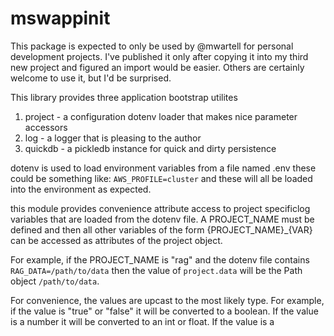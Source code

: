 # mswappinit

This package is expected to only be used by @mwartell for personal development projects.
I've published it only after copying it into my third new project and figured an import
would be easier. Others are certainly welcome to use it, but I'd be surprised.

This library provides three application bootstrap utilites
1. project - a configuration dotenv loader that makes nice parameter accessors
2. log - a logger that is pleasing to the author
3. quickdb - a pickledb instance for quick and dirty persistence

dotenv is used to load environment variables from a file named .env
these could be something like: `AWS_PROFILE=cluster` and these
will all be loaded into the environment as expected.

this module provides convenience attribute access to project specificlog
variables that are loaded from the dotenv file. A PROJECT_NAME must
be defined and then all other variables of the form {PROJECT_NAME}_{VAR}
can be accessed as attributes of the project object.

For example, if the PROJECT_NAME is "rag" and the dotenv file contains
`RAG_DATA=/path/to/data` then the value of `project.data` will be the
Path object `/path/to/data`.

For convenience, the values are upcast to the most likely type. For example,
if the value is "true" or "false" it will be converted to a boolean. If the
value is a number it will be converted to an int or float. If the value is a
